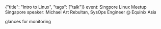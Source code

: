 {"title": "Intro to Linux", "tags": ["talk"]}
event: Singpore Linux Meetup Singapore
speaker: Michael Art Rebultan, SysOps Engineer @ Equinix Asia

glances for monitoring
